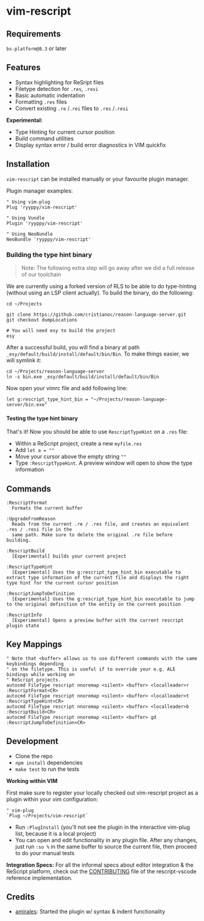 # vim-rescript

## Requirements

`bs-platform@8.3` or later

## Features

- Syntax highlighting for ReSript files
- Filetype detection for `.res`, `.resi`
- Basic automatic indentation
- Formatting `.res` files
- Convert existing `.re` /`.rei` files to `.res` /`.resi`

**Experimental:**
- Type Hinting for current cursor position
- Build command utilities
- Display syntax error / build error diagnostics in VIM quickfix

## Installation

`vim-rescript` can be installed manually or your favourite plugin manager.

Plugin manager examples:

```viml
" Using vim-plug
Plug 'ryyppy/vim-rescript'

" Using Vundle
Plugin 'ryyppy/vim-rescript'

" Using NeoBundle
NeoBundle 'ryyppy/vim-rescript'
```

### Building the type hint binary

> Note: The following extra step will go away after we did a full release of our toolchain

We are currently using a forked version of RLS to be able to do type-hinting (without using an LSP client actually). To build the binary, do the following:

```
cd ~/Projects

git clone https://github.com/cristianoc/reason-language-server.git
git checkout dumpLocations

# You will need esy to build the project
esy
```

After a successful build, you will find a binary at path `_esy/default/build/install/default/bin/Bin`. To make things easier, we will symlink it:

```
cd ~/Projects/reason-language-server
ln -s bin.exe _esy/default/build/install/default/bin/Bin
```

Now open your vimrc file and add following line:

```
let g:rescript_type_hint_bin = "~/Projects/reason-language-server/bin.exe"
```

#### Testing the type hint binary

That's it! Now you should be able to use `RescriptTypeHint` on a `.res` file:

- Within a ReScript project, create a new `myfile.res`
- Add `let a = ""`
- Move your cursor above the empty string `""`
- Type `:RescriptTypeHint`. A preview window will open to show the type information

## Commands

```
:RescriptFormat
  Formats the current buffer

:UpgradeFromReason
  Reads from the current .re / .res file, and creates an equivalent .res / .resi file in the
  same path. Make sure to delete the original .re file before building.

:RescriptBuild
  [Experimental] builds your current project

:RescriptTypeHint
  [Experimental] Uses the g:rescript_type_hint_bin executable to extract type information of the current file and displays the right type hint for the current cursor position

:RescriptJumpToDefinition
  [Experimental] Uses the g:rescript_type_hint_bin executable to jump to the original definition of the entity on the current position

:RescriptInfo
  [Experimental] Opens a preview buffer with the current rescript plugin state
```

## Key Mappings

```viml
" Note that <buffer> allows us to use different commands with the same keybindings depending
" on the filetype. This is useful if to override your e.g. ALE bindings while working on
" ReScript projects.
autocmd FileType rescript nnoremap <silent> <buffer> <localleader>r :RescriptFormat<CR>
autocmd FileType rescript nnoremap <silent> <buffer> <localleader>t :RescriptTypeHint<CR>
autocmd FileType rescript nnoremap <silent> <buffer> <localleader>b :RescriptBuild<CR>
autocmd FileType rescript nnoremap <silent> <buffer> gd :RescriptJumpToDefinition<CR>
```

## Development

- Clone the repo
- `npm install` dependencies
- `make test` to run the tests

**Working within VIM**

First make sure to register your locally checked out vim-rescript project as a plugin within your vim configuration:

```
" vim-plug
`Plug ~/Projects/vim-rescript`
```

- Run `:PlugInstall` (you'll not see the plugin in the interactive vim-plug list, because it is a local project)
- You can open and edit functionality in any plugin file. After any changes, just run `:so %` in the same buffer to source the current file, then proceed to do your manual tests

**Integration Specs:**
For all the informal specs about editor integration & the ReScript platform, check out the [CONTRIBUTING](https://github.com/rescript-lang/rescript-vscode/blob/master/CONTRIBUTING.md) file of the rescript-vscode reference implementation.

## Credits

- [amirales](https://github.com/amiralies): Started the plugin w/ syntax & indent functionality
